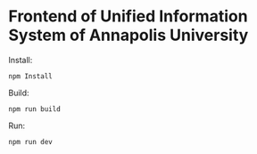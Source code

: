 # Frontend of Unified Information System of Annapolis University

Install:

```
npm Install
```

Build:

```
npm run build
```

Run:

```
npm run dev
```